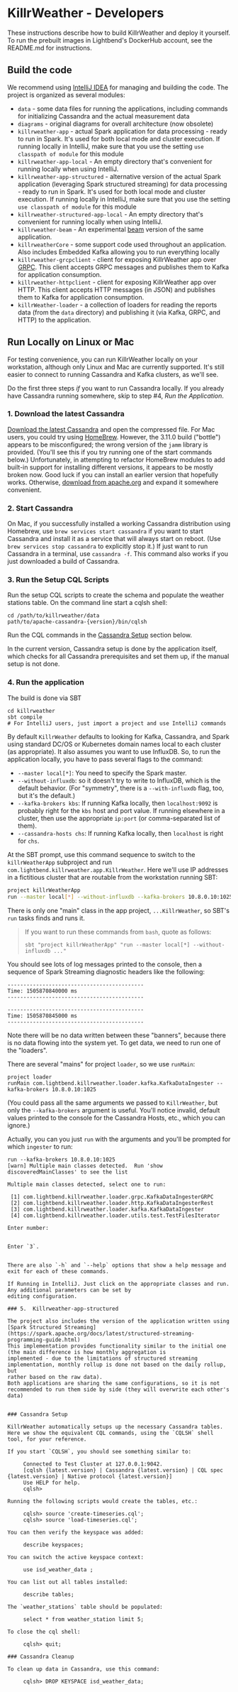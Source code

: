 # KillrWeather - Developers

These instructions describe how to build KillrWeather and deploy it yourself. To run the prebuilt images in Lightbend's DockerHub account, see the README.md for instructions.

## Build the code

We recommend using [IntelliJ IDEA](https://www.jetbrains.com/idea/) for managing and building the code. The project is organized as several modules:

* `data` - some data files for running the applications, including commands for initializing Cassandra and the actual measurement data
* `diagrams` - original diagrams for overall architecture (now obsolete)
* `killrweather-app` - actual Spark application for data processing - ready to run in Spark. It's used for both local mode and cluster execution. If running locally in IntelliJ, make sure that you use the setting `use classpath of module` for this module
* `killrweather-app-local` - An empty directory that's convenient for running locally when using IntelliJ.
* `killrweather-app-structured` - alternative version of the actual Spark application (leveraging Spark structured streaming) for data processing - ready to run in Spark. It's used for both local mode and cluster execution. If running locally in IntelliJ, make sure that you use the setting `use classpath of module` for this module
* `killrweather-structured-app-local` - An empty directory that's convenient for running locally when using IntelliJ.
* `killrweather-beam` - An experimental [beam](https://beam.apache.org/) version of the same application.
* `killrweatherCore` - some support code used throughout an application. Also includes Embedded Kafka allowing you to run everything locally
* `killrweather-grcpclient` - client for exposing KillrWeather app over [GRPC](https://grpc.io/). This client accepts GRPC messages and publishes them to Kafka for application consumption.
* `killrweather-httpclient` - client for exposing KillrWeather app over HTTP. This client accepts HTTP messages (in JSON) and publishes them to Kafka for application consumption.
* `killrWeather-loader` - a collection of loaders for reading the reports data (from the `data` directory) and publishing it (via Kafka, GRPC, and HTTP) to the application.

## Run Locally on Linux or Mac

For testing convenience, you can run KillrWeather locally on your workstation, although only Linux and Mac are currently supported. It's still easier to connect to running Cassandra and Kafka clusters, as we'll see.

Do the first three steps _if_ you want to run Cassandra locally. If you already have Cassandra running somewhere, skip to step #4, _Run the Application_.

### 1. Download the latest Cassandra

[Download the latest Cassandra](http://cassandra.apache.org/download/) and open the compressed file. For Mac users, you could try using [HomeBrew](https://brew.sh/). However, the 3.11.0 build ("bottle") appears to be misconfigured; the wrong version of the `jamm` library is provided. (You'll see this if you try running one of the start commands below.) Unfortunately, in attempting to refactor HomeBrew modules to add built-in support for installing different versions, it appears to be mostly broken now. Good luck if you can install an earlier version that hopefully works. Otherwise, [download from apache.org](  https://github.com/Homebrew/homebrew-versions) and expand it somewhere convenient.

### 2. Start Cassandra

On Mac, if you successfully installed a working Cassandra distribution using Homebrew, use `brew services start cassandra` if you want to start Cassandra and install it as a service that will always start on reboot. (Use `brew services stop cassandra` to explicitly stop it.) If just want to run Cassandra in a terminal, use `cassandra -f`. This command also works if you just downloaded a build of Cassandra.

### 3. Run the Setup CQL Scripts

Run the setup CQL scripts to create the schema and populate the weather stations table.
On the command line start a cqlsh shell:

    cd /path/to/killrweather/data
    path/to/apache-cassandra-{version}/bin/cqlsh


Run the CQL commands in the [Cassandra Setup](#cassandra-setup) section below.

In the current version, Cassandra setup is done by the application itself, which checks for all Cassandra
prerequisites and set them up, if the manual setup is not done.

### 4. Run the application

The build is done via SBT

    cd killrweather
    sbt compile
    # For IntelliJ users, just import a project and use IntelliJ commands

By default `KillrWeather` defaults to looking for Kafka, Cassandra, and Spark using standard DC/OS or Kubernetes domain names local to each cluster (as appropriate). It also assumes you want to use InfluxDB. So, to run the application locally, you have to pass several flags to the command:

* `--master local[*]`: You need to specify the Spark master.
* `--without-influxdb`: so it doesn't try to write to InfluxDB, which is the default behavior. (For "symmetry", there is a `--with-influxdb` flag, too, but it's the default.)
* `--kafka-brokers kbs`: If running Kafka locally, then `localhost:9092` is probably right for the `kbs` host and port value. If running elsewhere in a cluster, then use the appropriate `ip:port` (or comma-separated list of them).
* `--cassandra-hosts chs`: If running Kafka locally, then `localhost` is right for `chs`.

At the SBT prompt, use this command sequence to switch to the `killrWeatherApp` subproject and run `com.lightbend.killrweather.app.KillrWeather`. Here we'll use IP addresses in a fictitious cluster that are routable from the workstation running SBT:

```bash
project killrWeatherApp
run --master local[*] --without-influxdb --kafka-brokers 10.8.0.10:1025 --cassandra-hosts 10.8.0.33
```

There is only one "main" class in the app project, `...KillrWeather`, so SBT's `run` tasks finds and runs it.

> If you want to run these commands from `bash`, quote as follows:
>
>```
> sbt "project killrWeatherApp" "run --master local[*] --without-influxdb ..."
>```


You should see lots of log messages printed to the console, then a sequence of Spark Streaming diagnostic headers like the following:

```
-------------------------------------------
Time: 1505870840000 ms
-------------------------------------------

-------------------------------------------
Time: 1505870845000 ms
-------------------------------------------
```

Note there will be no data written between these "banners", because there is no data flowing into the system yet. To get data, we need to run one of the "loaders".

There are several "mains" for project `loader`, so we use `runMain`:

```
project loader
runMain com.lightbend.killrweather.loader.kafka.KafkaDataIngester --kafka-brokers 10.8.0.10:1025
```

(You could pass all the same arguments we passed to `KillrWeather`, but only the `--kafka-brokers` argument is useful. You'll notice invalid, default values printed to the console for the Cassandra Hosts, etc., which you can ignore.)

Actually, you can you just `run` with the arguments and you'll be prompted for which `ingester` to run:

```
run --kafka-brokers 10.8.0.10:1025
[warn] Multiple main classes detected.  Run 'show discoveredMainClasses' to see the list

Multiple main classes detected, select one to run:

 [1] com.lightbend.killrweather.loader.grpc.KafkaDataIngesterGRPC
 [2] com.lightbend.killrweather.loader.http.KafkaDataIngesterRest
 [3] com.lightbend.killrweather.loader.kafka.KafkaDataIngester
 [4] com.lightbend.killrweather.loader.utils.test.TestFilesIterator

Enter number:


Enter `3`.


There are also `-h` and `--help` options that show a help message and exit for each of these commands.

If Running in IntelliJ. Just click on the appropriate classes and run. Any additional parameters can be set by
editing configuration.

### 5.  Killrweather-app-structured

The project also includes the version of the application written using [Spark Structured Streaming](https://spark.apache.org/docs/latest/structured-streaming-programming-guide.html)
This implementation provides functionality similar to the initial one (the main difference is how monthly aggregation is
implemented - due to the limitations of structured streaming implementation, monthly rollup is done not based on the daily rollup, but
rather based on the raw data).
Both applications are sharing the same configurations, so it is not recommended to run them side by side (they will overwrite each other's data)


### Cassandra Setup

KillrWeather automatically setups up the necessary Cassandra tables. Here we show the equivalent CQL commands, using the `CQLSH` shell tool, for your reference.

If you start `CQLSH`, you should see something similar to:

     Connected to Test Cluster at 127.0.0.1:9042.
     [cqlsh {latest.version} | Cassandra {latest.version} | CQL spec {latest.version} | Native protocol {latest.version}]
     Use HELP for help.
     cqlsh>

Running the following scripts would create the tables, etc.:

     cqlsh> source 'create-timeseries.cql';
     cqlsh> source 'load-timeseries.cql';

You can then verify the keyspace was added:

     describe keyspaces;

You can switch the active keyspace context:

     use isd_weather_data ;

You can list out all tables installed:

     describe tables;

The `weather_stations` table should be populated:

     select * from weather_station limit 5;

To close the cql shell:

     cqlsh> quit;

### Cassandra Cleanup

To clean up data in Cassandra, use this command:

     cqlsh> DROP KEYSPACE isd_weather_data;
